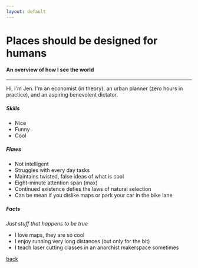 ```yaml
---
layout: default
---
```


# Places should be designed for humans
#### An overview of how I see the world
* * *

Hi, I'm Jen. I'm an economist (in theory), an urban planner (zero hours in practice), and an aspiring benevolent dictator.


##### Skills
- Nice
- Funny
- Cool


##### Flaws
- Not intelligent
- Struggles with every day tasks
- Maintains twisted, false ideas of what is cool
- Eight-minute attention span (max)
- Continued existence defies the laws of natural selection
- Can be mean if you dislike maps or park your car in the bike lane


##### Facts
_Just stuff that happens to be true_
- I love maps, they are so cool
- I enjoy running very long distances (but only for the bit)
- I teach laser cutting classes in an anarchist makerspace sometimes


[back](./)
